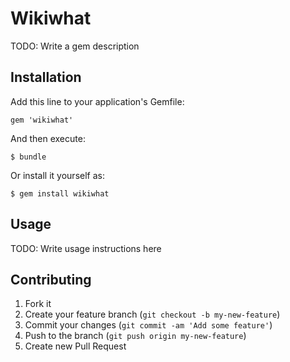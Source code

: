 # Wikiwhat

TODO: Write a gem description

## Installation

Add this line to your application's Gemfile:

    gem 'wikiwhat'

And then execute:

    $ bundle

Or install it yourself as:

    $ gem install wikiwhat

## Usage

TODO: Write usage instructions here

## Contributing

1. Fork it
2. Create your feature branch (`git checkout -b my-new-feature`)
3. Commit your changes (`git commit -am 'Add some feature'`)
4. Push to the branch (`git push origin my-new-feature`)
5. Create new Pull Request
